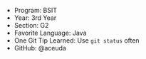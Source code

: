 - Program: BSIT
- Year: 3rd Year
- Section: G2
- Favorite Language: Java
- One Git Tip Learned: Use `git status` often
- GitHub: @aceuda